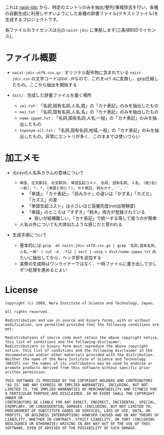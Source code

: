 これは [naist-jdic](http://sourceforge.jp/projects/naist-jdic/) から、特定のエントリのみを抽出/整列/重複除去を行い、各種の自動生成に利用しやすいようにした各種の辞書ファイル(テキストファイル)を生成するプロジェクトです。

各ファイルのライセンスは元の `naist-jdic` に準拠します(三条項BSDライセンス)。


# ファイル概要

- `naist-jdic-utf8.csv.gz` : オリジナル配布物に含まれている `naist-jdic.csv` の文字コードは`EUC-JP`なので、これを`utf-8`に変換し、gzip圧縮したもの。ここから抽出を開始する

- `dist/` : 完成した辞書ファイルを置く場所
    - `sei.txt` : 「名詞,固有名詞,人名,姓」の「カナ表記」のみを抽出したもの
    - `mei.txt` : 「名詞,固有名詞,人名,名」の「カナ表記」のみを抽出したもの
    - `name-ippan.txt` : 「名詞,固有名詞,人名,一般」の「カナ表記」のみを抽出したもの
    - `toponym-all.txt` : 「名詞,固有名詞,地域,一般」の「カナ表記」のみを抽出したもの。非常にエントリが多く、このままでは使いづらい


# 加工メモ

- 元csvの人名系カラムの意味について
    - `単語, 左文脈ID, 右文脈ID, 単語生起コスト, 名詞, 固有名詞, 人名, (姓|名|一般), *, *, (単語と同じ？), カナ表記, 読みカナ, '', ''`
        - 「単語」、「カナ表記」、「読みカナ」の違いは「かずゑ」「カズヱ」「カズエ」の差
        - 「単語生起コスト」は小さいほど高優先度(not出現頻度)
        - 「単語」のところは「すずき」「鈴木」両方が登録されている
            - 扱いが結構難しい、「カナ表記」で統一する等して扱うのが簡単
    - 人名以外についても大体似たような感じだと思われる

- 生成手順について
    - 基本的には `gzip -dc naist-jdic-utf8.csv.gz | grep '名詞,固有名詞,人名,一般' | cut -d, -f12 | sort | uniq > dist/name-ippan.txt` みたいに抽出してから、ヘッダ部を追加する
    - 実際の生成時はワンライナーではなく、一時ファイルに書き出して少しずつ処理を進めるとよい


# License

~~~
Copyright (c) 2009, Nara Institute of Science and Technology, Japan.

All rights reserved.

Redistribution and use in source and binary forms, with or without
modification, are permitted provided that the following conditions are
met:

Redistributions of source code must retain the above copyright notice,
this list of conditions and the following disclaimer.
Redistributions in binary form must reproduce the above copyright
notice, this list of conditions and the following disclaimer in the
documentation and/or other materials provided with the distribution.
Neither the name of the Nara Institute of Science and Technology
(NAIST) nor the names of its contributors may be used to endorse or
promote products derived from this software without specific prior
written permission.

THIS SOFTWARE IS PROVIDED BY THE COPYRIGHT HOLDERS AND CONTRIBUTORS
"AS IS" AND ANY EXPRESS OR IMPLIED WARRANTIES, INCLUDING, BUT NOT
LIMITED TO, THE IMPLIED WARRANTIES OF MERCHANTABILITY AND FITNESS FOR
A PARTICULAR PURPOSE ARE DISCLAIMED. IN NO EVENT SHALL THE COPYRIGHT OWNER OR
CONTRIBUTORS BE LIABLE FOR ANY DIRECT, INDIRECT, INCIDENTAL, SPECIAL,
EXEMPLARY, OR CONSEQUENTIAL DAMAGES (INCLUDING, BUT NOT LIMITED TO,
PROCUREMENT OF SUBSTITUTE GOODS OR SERVICES; LOSS OF USE, DATA, OR
PROFITS; OR BUSINESS INTERRUPTION) HOWEVER CAUSED AND ON ANY THEORY OF
LIABILITY, WHETHER IN CONTRACT, STRICT LIABILITY, OR TORT (INCLUDING
NEGLIGENCE OR OTHERWISE) ARISING IN ANY WAY OUT OF THE USE OF THIS
SOFTWARE, EVEN IF ADVISED OF THE POSSIBILITY OF SUCH DAMAGE.
~~~


